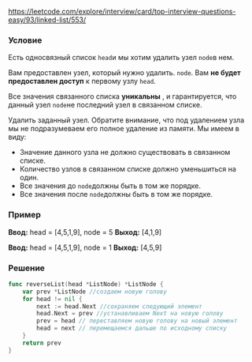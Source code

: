 https://leetcode.com/explore/interview/card/top-interview-questions-easy/93/linked-list/553/
### Условие
Есть односвязный список `head`и мы хотим удалить узел `node`в нем.

Вам предоставлен узел, который нужно удалить. `node`. Вам **не будет предоставлен доступ** к первому узлу `head`.

Все значения связанного списка **уникальны** , и гарантируется, что данный узел `node`не последний узел в связанном списке.

Удалить заданный узел. Обратите внимание, что под удалением узла мы не подразумеваем его полное удаление из памяти. Мы имеем в виду:
- Значение данного узла не должно существовать в связанном списке.
- Количество узлов в связанном списке должно уменьшиться на один.
- Все значения до `node`должны быть в том же порядке.
- Все значения после `node`должны быть в том же порядке.
### Пример

**Ввод:** head = [4,5,1,9], node = 5
**Выход:** [4,1,9]

**Ввод:** head = [4,5,1,9], node = 1
**Выход:** [4,5,9]
### Решение

```go
func reverseList(head *ListNode) *ListNode {
    var prev *ListNode //создаем новую голову
    for head != nil {
        next := head.Next //сохраняем следующий элемент
        head.Next = prev //устанавливаем Next на новую голову
        prev = head // переставляем новую голову на новый элемент
        head = next // перемещаемся дальше по исходному списку
    }
    return prev
}
```

